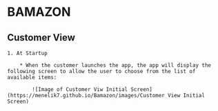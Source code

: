# BAMAZON

## Customer View

	1. At Startup

		* When the customer launches the app, the app will display the following screen to allow the user to choose from the list of available items:

			![Image of Customer Viw Initial Screen](https://menelik7.github.io/Bamazon/images/Customer View Initial Screen)

